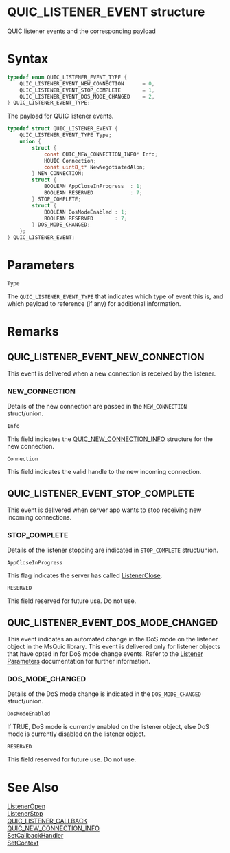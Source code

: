 QUIC_LISTENER_EVENT structure
======

QUIC listener events and the corresponding payload

# Syntax

```C
typedef enum QUIC_LISTENER_EVENT_TYPE {
    QUIC_LISTENER_EVENT_NEW_CONNECTION      = 0,
    QUIC_LISTENER_EVENT_STOP_COMPLETE       = 1,
    QUIC_LISTENER_EVENT_DOS_MODE_CHANGED    = 2,
} QUIC_LISTENER_EVENT_TYPE;
```

The payload for QUIC listener events.

```C
typedef struct QUIC_LISTENER_EVENT {
    QUIC_LISTENER_EVENT_TYPE Type;
    union {
        struct {
            const QUIC_NEW_CONNECTION_INFO* Info;
            HQUIC Connection;
            const uint8_t* NewNegotiatedAlpn;
        } NEW_CONNECTION;
        struct {
            BOOLEAN AppCloseInProgress  : 1;
            BOOLEAN RESERVED            : 7;
        } STOP_COMPLETE;
        struct {
            BOOLEAN DosModeEnabled : 1;
            BOOLEAN RESERVED       : 7;
        } DOS_MODE_CHANGED;
    };
} QUIC_LISTENER_EVENT;
```

# Parameters

`Type`

The `QUIC_LISTENER_EVENT_TYPE` that indicates which type of event this is, and which payload to reference (if any) for additional information.

# Remarks

## QUIC_LISTENER_EVENT_NEW_CONNECTION

This event is delivered when a new connection is received by the listener.

### NEW_CONNECTION

Details of the new connection are passed in the `NEW_CONNECTION` struct/union.

`Info`

This field indicates the [QUIC_NEW_CONNECTION_INFO](QUIC_NEW_CONNECTION_INFO.md) structure for the new connection.

`Connection`

This field indicates the valid handle to the new incoming connection.

## QUIC_LISTENER_EVENT_STOP_COMPLETE

This event is delivered when server app wants to stop receiving new incoming connections.

### STOP_COMPLETE

Details of the listener stopping are indicated in `STOP_COMPLETE` struct/union.

`AppCloseInProgress`

This flag indicates the server has called [ListenerClose](ListenerClose.md).

`RESERVED`

This field reserved for future use. Do not use.

## QUIC_LISTENER_EVENT_DOS_MODE_CHANGED

This event indicates an automated change in the DoS mode on the listener object in the MsQuic library. This event is delivered only for listener objects that have opted in for DoS mode change events. Refer to the [Listener Parameters](../Settings.md#Listener_Parameters) documentation for further information.

### DOS_MODE_CHANGED

Details of the DoS mode change is indicated in the `DOS_MODE_CHANGED` struct/union.

`DosModeEnabled`

If TRUE, DoS mode is currently enabled on the listener object, else DoS mode is currently disabled on the listener object.

`RESERVED`

This field reserved for future use. Do not use.

# See Also

[ListenerOpen](ListenerOpen.md)<br>
[ListenerStop](ListenerStop.md)<br>
[QUIC_LISTENER_CALLBACK](QUIC_LISTENER_CALLBACK.md)<br>
[QUIC_NEW_CONNECTION_INFO](QUIC_NEW_CONNECTION_INFO.md)<br>
[SetCallbackHandler](SetCallbackHandler.md)<br>
[SetContext](SetContext.md)<br>
